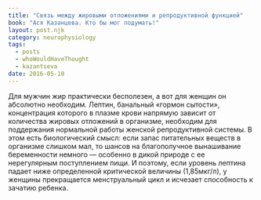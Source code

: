 ```yaml
---
title: "Связь между жировыми отложениями и репродуктивной функцией"
book: "Ася Казанцева. Кто бы мог подумать!"
layout: post.njk
category: neurophysiology
tags:
  - posts
  - whoWouldHaveThought
  - kazantseva
date: 2016-05-10
---
```


Для мужчин жир практически бесполезен, а вот для женщин он абсолютно необходим. Лептин, банальный «гормон сытости», концентрация которого в плазме крови напрямую зависит от количества жировых отложений в организме, необходим для поддержания нормальной работы женской репродуктивной системы. В этом есть биологический смысл: если запас питательных веществ в организме слишком мал, то шансов на благополучное вынашивание беременности немного — особенно в дикой природе с ее нерегулярным поступлением пищи. И поэтому, если уровень лептина падает ниже определенной критической величины (1,85мкг/л), у женщины прекращается менструальный цикл и исчезает способность к зачатию ребенка.
